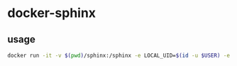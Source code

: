 # docker-sphinx
## usage

<!-- ```
docker compose up -d

docker run -it -v $(pwd)/temp:/temp -e LOCAL_UID=$(id -u $USER) -e LOCAL_GID=$(id -g $USER) 20221221-sphinx bash
``` -->

```bash
docker run -it -v $(pwd)/sphinx:/sphinx -e LOCAL_UID=$(id -u $USER) -e LOCAL_GID=$(id -g $USER) sphinx:20221221 sphinx-quickstart
```